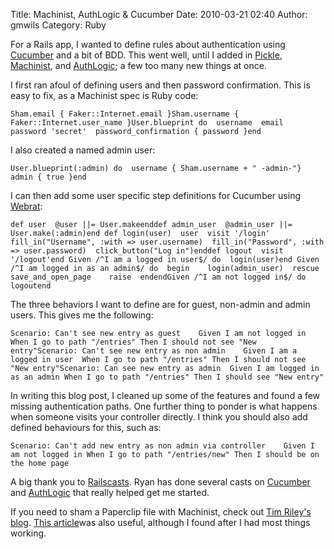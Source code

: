 Title: Machinist, AuthLogic & Cucumber
Date: 2010-03-21 02:40
Author: gmwils
Category: Ruby

For a Rails app, I wanted to define rules about authentication using
[Cucumber][] and a bit of BDD. This went well, until I added in
[Pickle][], [Machinist][], and [AuthLogic][]; a few too many new things
at once.

</p>

I first ran afoul of defining users and then password confirmation. This
is easy to fix, as a Machinist spec is Ruby code:

</p>

<p>

    Sham.email { Faker::Internet.email }Sham.username { Faker::Internet.user_name }User.blueprint do  username  email  password 'secret'  password_confirmation { password }end

</code>

</p>

I also created a named admin user:

</p>
<p>

    User.blueprint(:admin) do  username { Sham.username + " -admin-"}  admin { true }end

</code>

</p>

I can then add some user specific step definitions for Cucumber using
[Webrat][]:

</p>

<p>

    def user  @user ||= User.makeenddef admin_user  @admin_user ||= User.make(:admin)end def login(user)  user  visit '/login'  fill_in("Username", :with => user.username)  fill_in("Password", :with => user.password)  click_button("Log in")enddef logout  visit '/logout'end Given /^I am a logged in user$/ do  login(user)end Given /^I am logged in as an admin$/ do  begin    login(admin_user)  rescue    save_and_open_page    raise  endendGiven /^I am not logged in$/ do  logoutend

</code>

</p>

The three behaviors I want to define are for guest, non-admin and admin
users. This gives me the following:

</p>

<p>

    Scenario: Can't see new entry as guest    Given I am not logged in When I go to path "/entries" Then I should not see "New entry"Scenario: Can't see new entry as non admin    Given I am a logged in user  When I go to path "/entries" Then I should not see "New entry"Scenario: Can see new entry as admin  Given I am logged in as an admin When I go to path "/entries" Then I should see "New entry"

</code>

</p>

In writing this blog post, I cleaned up some of the features and found a
few missing authentication paths. One further thing to ponder is what
happens when someone visits your controller directly. I think you should
also add defined behaviours for this, such as:

</p>

<p>

    Scenario: Can't add new entry as non admin via controller    Given I am not logged in When I go to path "/entries/new" Then I should be on the home page

</code>

</p>

A big thank you to [Railscasts][]. Ryan has done several casts on
[Cucumber][1] and [AuthLogic][2] that really helped get me started.

</p>

If you need to sham a Paperclip file with Machinist, check out [Tim
Riley's blog][]. [This article][]was also useful, although I found after
I had most things working.

</p>

  [Cucumber]: http://cukes.info/
  [Pickle]: http://github.com/ianwhite/pickle
  [Machinist]: http://github.com/notahat/machinist
  [AuthLogic]: http://github.com/binarylogic/authlogic
  [Webrat]: http://wiki.github.com/brynary/webrat/
  [Railscasts]: http://railscasts.com/
  [1]: http://railscasts.com/episodes?search=cucumber
  [2]: http://railscasts.com/episodes?search=AuthLogic
  [Tim Riley's blog]: http://openmonkey.com/articles/2009/07/machinist-paperclip
  [This article]: http://itsignals.cascadia.com.au/?p=30/
